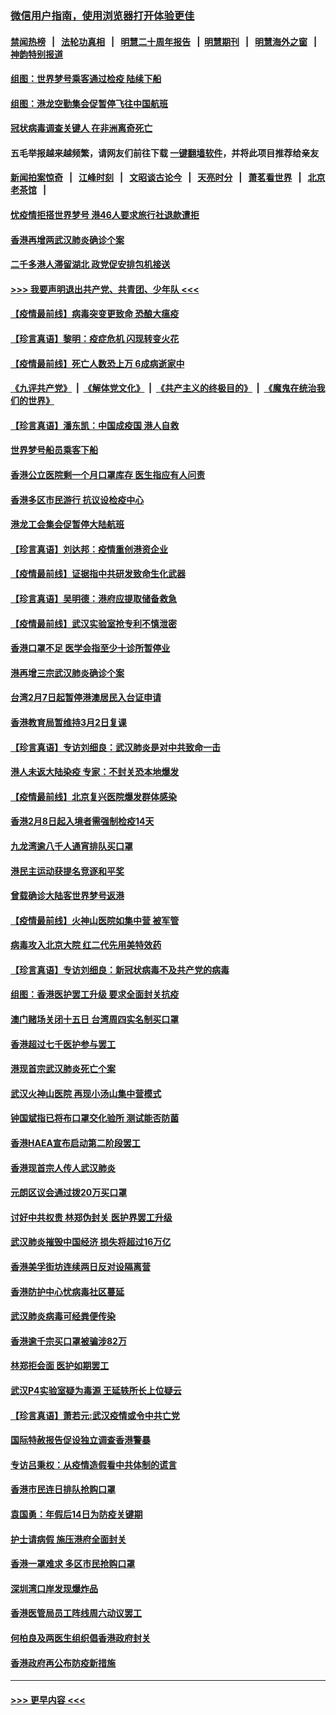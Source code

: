 ### [微信用户指南，使用浏览器打开体验更佳](https://github.com/gfw-breaker/banned-news1/blob/master/indexes/wechat-guide.md?t=0)
#### [禁闻热榜](热点新闻.md?t=0)  &nbsp;&nbsp;|&nbsp;&nbsp; [法轮功真相](https://github.com/gfw-breaker/truth/blob/master/README.md?t=0) &nbsp;&nbsp;|&nbsp;&nbsp; [明慧二十周年报告](https://github.com/gfw-breaker/mh-reports/blob/master/README.md?t=0) &nbsp;&nbsp;|&nbsp;&nbsp;[明慧期刊](https://github.com/gfw-breaker/mh-qikan) &nbsp;&nbsp;|&nbsp;&nbsp; [明慧海外之窗](https://github.com/gfw-breaker/mh-news/blob/master/README.md?t=0) &nbsp;&nbsp;|&nbsp;&nbsp; [神韵特别报道](https://github.com/gfw-breaker/mh-news/blob/master/shenyun.md?t=0)
#### [组图：世界梦号乘客通过检疫 陆续下船](../pages/nsc415/n11858302.md?t=02111733) 
#### [组图：港龙空勤集会促暂停飞往中国航班](../pages/nsc415/n11858190.md?t=02111733) 
#### [冠状病毒调查关键人 在非洲离奇死亡](../pages/nsc415/n11859798.md?t=02111733) 
#### 五毛举报越来越频繁，请网友们前往下载 [一键翻墙软件](https://github.com/gfw-breaker/ssr-accounts)，并将此项目推荐给亲友
#### [新闻拍案惊奇](https://github.com/gfw-breaker/banned-news1/blob/master/pages/link4.md) &nbsp;&nbsp;|&nbsp;&nbsp; [江峰时刻](https://github.com/gfw-breaker/banned-news1/blob/master/pages/link4.md) &nbsp;&nbsp;|&nbsp;&nbsp; [文昭谈古论今](https://github.com/gfw-breaker/banned-news1/blob/master/pages/link4.md) &nbsp;&nbsp;|&nbsp;&nbsp; [天亮时分](https://github.com/gfw-breaker/banned-news1/blob/master/pages/link4.md) &nbsp;&nbsp;|&nbsp;&nbsp; [萧茗看世界](https://github.com/gfw-breaker/banned-news1/blob/master/pages/link4.md) &nbsp;&nbsp;|&nbsp;&nbsp; [北京老茶馆](https://github.com/gfw-breaker/banned-news1/blob/master/pages/link4.md) &nbsp;&nbsp;|&nbsp;&nbsp; 
#### [忧疫情拒搭世界梦号 港46人要求旅行社退款遭拒](../pages/nsc415/n11859849.md?t=02111733) 
#### [香港再增两武汉肺炎确诊个案](../pages/nsc415/n11859833.md?t=02111733) 
#### [二千多港人滞留湖北 政党促安排包机接送](../pages/nsc415/n11859831.md?t=02111733) 
#### [>>> 我要声明退出共产党、共青团、少年队 <<<](https://github.com/begood0513/goodnews/blob/master/quit/letter.md) 
#### [【疫情最前线】病毒突变更致命 恐酿大瘟疫](../pages/nsc415/n11859604.md?t=02111733) 
#### [【珍言真语】黎明：疫症危机 闪现转变火花](../pages/nsc415/n11859199.md?t=02111733) 
#### [【疫情最前线】死亡人数恐上万 6成病逝家中](../pages/nsc415/n11856687.md?t=02111733) 
#### [《九评共产党》](https://github.com/begood0513/9ping.md/blob/master/README.md) &nbsp;|&nbsp; [《解体党文化》](../../../../jtdwh.md/blob/master/README.md)  &nbsp;|&nbsp; [《共产主义的终极目的》](../../../../gczydzjmd.md/blob/master/README.md) &nbsp;|&nbsp; [《魔鬼在统治我们的世界》](../../../../mgztzwmdsj.md/blob/master/README.md) 
#### [【珍言真语】潘东凯：中国成疫国 港人自救](../pages/nsc415/n11856962.md?t=02111733) 
#### [世界梦号船员乘客下船](../pages/nsc415/n11856883.md?t=02111733) 
#### [香港公立医院剩一个月口罩库存 医生指应有人问责](../pages/nsc415/n11856875.md?t=02111733) 
#### [香港多区市民游行 抗议设检疫中心](../pages/nsc415/n11856866.md?t=02111733) 
#### [港龙工会集会促暂停大陆航班](../pages/nsc415/n11856840.md?t=02111733) 
#### [【珍言真语】刘达邦：疫情重创港资企业](../pages/nsc415/n11854274.md?t=02111733) 
#### [【疫情最前线】证据指中共研发致命生化武器](../pages/nsc415/n11853087.md?t=02111733) 
#### [【珍言真语】吴明德：港府应提取储备救急](../pages/nsc415/n11852734.md?t=02111733) 
#### [【疫情最前线】武汉实验室抢专利不慎泄密](../pages/nsc415/n11850310.md?t=02111733) 
#### [香港口罩不足 医学会指至少十诊所暂停业](../pages/nsc415/n11850301.md?t=02111733) 
#### [港再增三宗武汉肺炎确诊个案](../pages/nsc415/n11850328.md?t=02111733) 
#### [台湾2月7日起暂停港澳居民入台证申请](../pages/nsc415/n11850304.md?t=02111733) 
#### [香港教育局暂维持3月2日复课](../pages/nsc415/n11850260.md?t=02111733) 
#### [【珍言真语】专访刘细良：武汉肺炎是对中共致命一击](../pages/nsc415/n11849934.md?t=02111733) 
#### [港人未返大陆染疫 专家：不封关恐本地爆发](../pages/nsc415/n11848021.md?t=02111733) 
#### [【疫情最前线】北京复兴医院爆发群体感染](../pages/nsc415/n11847626.md?t=02111733) 
#### [香港2月8日起入境者需强制检疫14天](../pages/nsc415/n11847658.md?t=02111733) 
#### [九龙湾逾八千人通宵排队买口罩](../pages/nsc415/n11847647.md?t=02111733) 
#### [港民主运动获提名竞逐和平奖](../pages/nsc415/n11847633.md?t=02111733) 
#### [曾载确诊大陆客世界梦号返港](../pages/nsc415/n11847608.md?t=02111733) 
#### [【疫情最前线】火神山医院如集中营 被军管](../pages/nsc415/n11847524.md?t=02111733) 
#### [病毒攻入北京大院 红二代先用美特效药](../pages/nsc415/n11847427.md?t=02111733) 
#### [【珍言真语】专访刘细良：新冠状病毒不及共产党的病毒](../pages/nsc415/n11847164.md?t=02111733) 
#### [组图：香港医护罢工升级 要求全面封关抗疫](../pages/nsc415/n11844107.md?t=02111733) 
#### [澳门赌场关闭十五日 台湾周四实名制买口罩](../pages/nsc415/n11845083.md?t=02111733) 
#### [香港超过七千医护参与罢工](../pages/nsc415/n11845051.md?t=02111733) 
#### [港现首宗武汉肺炎死亡个案](../pages/nsc415/n11844998.md?t=02111733) 
#### [武汉火神山医院 再现小汤山集中营模式](../pages/nsc415/n11844763.md?t=02111733) 
#### [钟国斌指已将布口罩交化验所 测试能否防菌](../pages/nsc415/n11842783.md?t=02111733) 
#### [香港HAEA宣布启动第二阶段罢工](../pages/nsc415/n11842723.md?t=02111733) 
#### [香港现首宗人传人武汉肺炎](../pages/nsc415/n11842766.md?t=02111733) 
#### [元朗区议会通过拨20万买口罩](../pages/nsc415/n11842754.md?t=02111733) 
#### [讨好中共权贵 林郑伪封关 医护界罢工升级](../pages/nsc415/n11842359.md?t=02111733) 
#### [武汉肺炎摧毁中国经济 损失将超过16万亿](../pages/nsc415/n11839723.md?t=02111733) 
#### [香港美孚街坊连续两日反对设隔离营](../pages/nsc415/n11839962.md?t=02111733) 
#### [香港防护中心忧病毒社区蔓延](../pages/nsc415/n11839933.md?t=02111733) 
#### [武汉肺炎病毒可经粪便传染](../pages/nsc415/n11839939.md?t=02111733) 
#### [香港逾千宗买口罩被骗涉82万](../pages/nsc415/n11839914.md?t=02111733) 
#### [林郑拒会面 医护如期罢工](../pages/nsc415/n11839892.md?t=02111733) 
#### [武汉P4实验室疑为毒源 王延轶所长上位疑云](../pages/nsc415/n11835543.md?t=02111733) 
#### [【珍言真语】萧若元:武汉疫情或令中共亡党](../pages/nsc415/n11829394.md?t=02111733) 
#### [国际特赦报告促设独立调查香港警暴](../pages/nsc415/n11833845.md?t=02111733) 
#### [专访吕秉权：从疫情造假看中共体制的谎言](../pages/nsc415/n11833813.md?t=02111733) 
#### [香港市民连日排队抢购口罩](../pages/nsc415/n11833794.md?t=02111733) 
#### [袁国勇：年假后14日为防疫关键期](../pages/nsc415/n11831088.md?t=02111733) 
#### [护士请病假 施压港府全面封关](../pages/nsc415/n11831030.md?t=02111733) 
#### [香港一罩难求 多区市民抢购口罩](../pages/nsc415/n11831002.md?t=02111733) 
#### [深圳湾口岸发现爆炸品](../pages/nsc415/n11828802.md?t=02111733) 
#### [香港医管局员工阵线周六动议罢工](../pages/nsc415/n11828762.md?t=02111733) 
#### [何柏良及两医生组织倡香港政府封关](../pages/nsc415/n11828749.md?t=02111733) 
#### [香港政府再公布防疫新措施](../pages/nsc415/n11828716.md?t=02111733) 

----
#### [ >>> 更早内容 <<< ](../indexes/nsc415-earlier.md)
